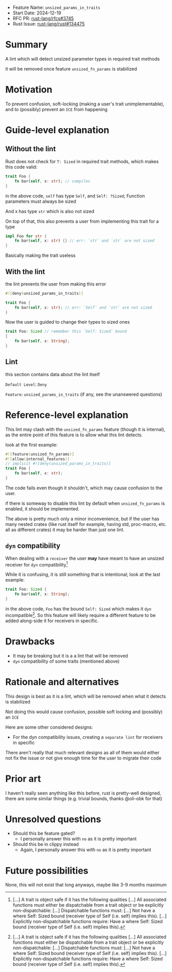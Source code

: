 - Feature Name: `unsized_params_in_traits`
- Start Date: 2024-12-19
- RFC PR: [rust-lang/rfcs#3745](https://github.com/rust-lang/rfcs/pull/3745)
- Rust Issue: [rust-lang/rust#134475](https://github.com/rust-lang/rust/issues/134475)

# Summary
[summary]: #summary

A lint which will detect unsized parameter types in required trait methods

it will be removed once feature `unsized_fn_params` is stabilized

# Motivation
[motivation]: #motivation

To prevent confusion, soft-locking (making a user's trait unimplementable), and to 
(possibly) prevent an `ICE` from happening

# Guide-level explanation
[guide-level-explanation]: #guide-level-explanation

## Without the lint
Rust does not check for `T: Sized` in required trait methods, which makes this code valid:
```rust
trait Foo {
    fn bar(self, x: str); // compiles
}
```

in the above code, `self` has type `Self`, and `Self: ?Sized`; Function parameters must always be sized

And x has type `str` which is also not sized

On top of that, this also prevents a user from implementing this trait for a type
```rust
impl Foo for str {
    fn bar(self, x: str) {} // err: `str` and `str` are not sized
}
```
Basically making the trait useless
## With the lint
the lint prevents the user from making this error
```rust
#![deny(unsized_params_in_traits)]

trait Foo {
    fn bar(self, x: str); // err: `Self` and `str` are not sized
}
```
Now the user is guided to change their types to sized ones
```rust
trait Foo: Sized // remember this `Self: Sized` bound
{
    fn bar(self, x: String);
}
```

## Lint
this section contains data about the lint itself

`Default Level`: `Deny`

`Feature`: `unsized_params_in_traits` (if any, see the unanswered questions)

# Reference-level explanation
[reference-level-explanation]: #reference-level-explanation

This lint may clash with the `unsized_fn_params` feature (though it is internal), as the entire point of 
this feature is to allow what this lint detects.

look at the first example:
```rust
#![feature(unsized_fn_params)]
#![allow(internal_features)]
// implicit #![deny(unsized_params_in_traits)]
trait Foo {
    fn bar(self, x: str);
}
```
The code fails even though it shouldn't, which may cause confusion to the user.

if there is someway to disable this lint by default when `unsized_fn_params` is enabled, it should be implemented.

The above is pretty much only a minor inconvenience, but if the user has many nested crates (like rust itself for example, having std, proc-macro, etc. all as different crates) it may be harder than just one lint.

## `dyn` compatibility
When dealing with a `receiver` the user **may** have meant to have an unsized receiver for `dyn` compatibility[^1]

While it is confusing, it is still something that is intentional; look at the last example:
```rust
trait Foo: Sized {
    fn bar(self, x: String);
}
```

in the above code, `Foo` has the bound `Self: Sized` which makes it `dyn` incompatible[^1]. So this feature will likely require a different feature to be added along-side it for receivers in specific.


[^1]: [...] A trait is object safe if it has the following qualities [...] All associated functions must either be dispatchable from a trait object or be explicitly non-dispatchable: [...] Dispatchable functions must: [...] Not have a where Self: Sized bound (receiver type of Self (i.e. self) implies this). [...] Explicitly non-dispatchable functions require: Have a where Self: Sized bound (receiver type of Self (i.e. self) implies this).

# Drawbacks
[drawbacks]: #drawbacks

- It may be breaking but it is a a lint that will be removed
- `dyn` compatibility of some traits (mentioned above)

# Rationale and alternatives
[rationale-and-alternatives]: #rationale-and-alternatives

This design is best as it is a lint, which will be removed when what it detects is stabilized

Not doing this would cause confusion, possible soft locking and (possibly) an `ICE`

Here are some other considered designs:
- For the dyn compatibility issues, creating a `separate lint` for receivers in specific

There aren't really that much relevant designs as all of them would either not fix the issue or not give enough time for the user to migrate their code

# Prior art
[prior-art]: #prior-art

I haven't really seen anything like this before, rust is pretty-well designed, there are some similar things (e.g. trivial bounds, thanks @oli-obk for that)

# Unresolved questions
[unresolved-questions]: #unresolved-questions

- Should this be feature gated?
  - I personally answer this with `no` as it is pretty important
- Should this be in clippy instead
  - Again, I personally answer this with `no` as it is pretty important

# Future possibilities
[future-possibilities]: #future-possibilities

None, this will not exist that long anyways, maybe like 3-9 months maximum

